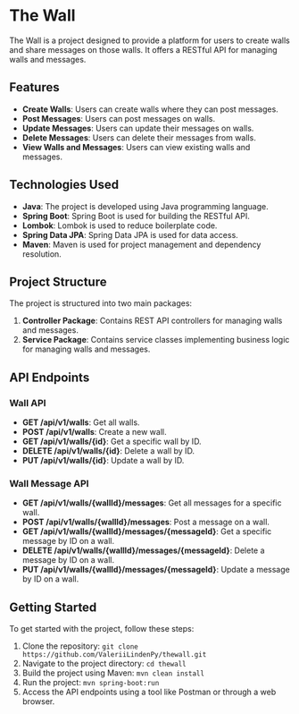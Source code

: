# The Wall

The Wall is a project designed to provide a platform for users to create walls and share messages on those walls. It offers a RESTful API for managing walls and messages.

## Features

- **Create Walls**: Users can create walls where they can post messages.
- **Post Messages**: Users can post messages on walls.
- **Update Messages**: Users can update their messages on walls.
- **Delete Messages**: Users can delete their messages from walls.
- **View Walls and Messages**: Users can view existing walls and messages.

## Technologies Used

- **Java**: The project is developed using Java programming language.
- **Spring Boot**: Spring Boot is used for building the RESTful API.
- **Lombok**: Lombok is used to reduce boilerplate code.
- **Spring Data JPA**: Spring Data JPA is used for data access.
- **Maven**: Maven is used for project management and dependency resolution.

## Project Structure

The project is structured into two main packages:

1. **Controller Package**: Contains REST API controllers for managing walls and messages.
2. **Service Package**: Contains service classes implementing business logic for managing walls and messages.

## API Endpoints

### Wall API

- **GET /api/v1/walls**: Get all walls.
- **POST /api/v1/walls**: Create a new wall.
- **GET /api/v1/walls/{id}**: Get a specific wall by ID.
- **DELETE /api/v1/walls/{id}**: Delete a wall by ID.
- **PUT /api/v1/walls/{id}**: Update a wall by ID.

### Wall Message API

- **GET /api/v1/walls/{wallId}/messages**: Get all messages for a specific wall.
- **POST /api/v1/walls/{wallId}/messages**: Post a message on a wall.
- **GET /api/v1/walls/{wallId}/messages/{messageId}**: Get a specific message by ID on a wall.
- **DELETE /api/v1/walls/{wallId}/messages/{messageId}**: Delete a message by ID on a wall.
- **PUT /api/v1/walls/{wallId}/messages/{messageId}**: Update a message by ID on a wall.

## Getting Started

To get started with the project, follow these steps:

1. Clone the repository: `git clone https://github.com/ValeriiLindenPy/thewall.git`
2. Navigate to the project directory: `cd thewall`
3. Build the project using Maven: `mvn clean install`
4. Run the project: `mvn spring-boot:run`
5. Access the API endpoints using a tool like Postman or through a web browser.




